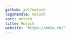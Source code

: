 ```yaml
---
github: aol/moloch
logohandle: moloch
sort: moloch
title: Moloch
website: 'https://molo.ch/'
---
```

